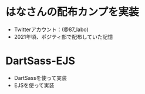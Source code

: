 # はなさんの配布カンプを実装
- Twitterアカウント：(@87_labo)
- 2021年頃、ポジティ部で配布していた記憶

# DartSass-EJS
- DartSassを使って実装
- EJSを使って実装